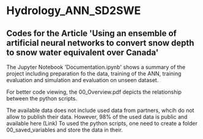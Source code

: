 # Hydrology_ANN_SD2SWE
## Codes for the Article 'Using an ensemble of artificial neural networks to convert snow depth to snow water equivalent over Canada'
The Jupyter Notebook 'Documentation.ipynb' shows a summary of the project including preparation fo the data, training of the ANN, training evaluation and simulation and evaluation on unseen dataset. 

For better code viewing, the 00_Overview.pdf depicts the relationship between the python scripts.

The available data does not include used data from partners, whcih do not allow to publish their data. However, 98% of the used data is public and available here (Link) To used the python scripts, one need to create a folder 00_saved_variables and store the data in their.
